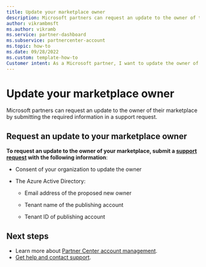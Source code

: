 ```yaml
---
title: Update your marketplace owner
description: Microsoft partners can request an update to the owner of their marketplace by submitting the required information in a support request.  
author: vikrambmsft
ms.author: vikramb
ms.service: partner-dashboard
ms.subservice: partnercenter-account
ms.topic: how-to 
ms.date: 09/28/2022
ms.custom: template-how-to
Customer intent: As a Microsoft partner, I want to update the owner of my marketplace so that ownership information is correct and as desired.
---
```


# Update your marketplace owner

Microsoft partners can request an update to the owner of their marketplace by submitting the required information in a support request.

## Request an update to your marketplace owner

**To request an update to the owner of your marketplace, submit a [support request](https://partner.microsoft.com/support/?stage=2&topicid=851db919-c330-d61f-c3ad-6b643755d05c) with the following information**:

- Consent of your organization to update the owner

- The Azure Active Directory:

  - Email address of the proposed new owner

  - Tenant name of the publishing account

  - Tenant ID of publishing account

## Next steps

- Learn more about [Partner Center account management](/partner-center/partner-center-account-setup).
- [Get help and contact support](/partner-center/report-problems-with-partner-center).
